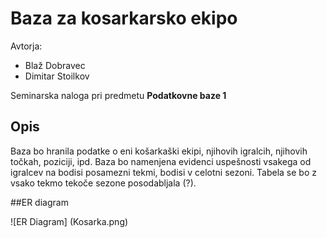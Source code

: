 # Baza za kosarkarsko ekipo

Avtorja:
* Blaž Dobravec
* Dimitar Stoilkov


Seminarska naloga pri predmetu **Podatkovne baze 1**

## Opis

Baza bo hranila podatke o eni košarkaški ekipi, njihovih igralcih, njihovih točkah, poziciji, ipd. Baza bo namenjena evidenci uspešnosti vsakega od igralcev na bodisi posamezni tekmi, bodisi v celotni sezoni. Tabela se bo z vsako tekmo tekoče sezone posodabljala (?).

##ER diagram

![ER Diagram] (Kosarka.png)